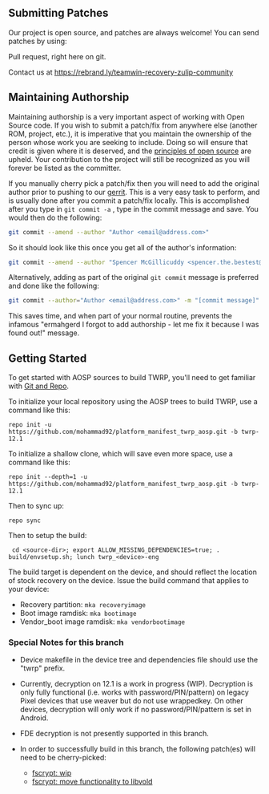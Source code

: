 ## Submitting Patches ##
Our project is open source, and patches are always welcome!
You can send patches by using:

Pull request, right here on git.

Contact us at https://rebrand.ly/teamwin-recovery-zulip-community

## Maintaining Authorship ##
Maintaining authorship is a very important aspect of working with Open Source code. If you wish to submit a patch/fix
from anywhere else (another ROM, project, etc.), it is imperative that you maintain the ownership of the person whose
work you are seeking to include. Doing so will ensure that credit is given where it is deserved, and
the [principles of open source](http://opensource.org/docs/osd)
are upheld. Your contribution to the project will still be recognized as you will forever be listed as the committer.

If you manually cherry pick a patch/fix then you will need to add the original author prior to pushing to
our [gerrit](https://gerrit.twrp.me). This is a very easy task to perform, and is usually done after you commit a
patch/fix locally. This is accomplished after you type in `git commit -a` , type in the commit message and save. You
would then do the following:

```bash
git commit --amend --author "Author <email@address.com>"
```

So it should look like this once you get all of the author's information:

```bash
git commit --amend --author "Spencer McGillicuddy <spencer.the.bestest@gmail.com>"
```

Alternatively, adding as part of the original `git commit` message is preferred and done like the following:

```bash
git commit --author="Author <email@address.com>" -m "[commit message]"
```

This saves time, and when part of your normal routine, prevents the infamous "ermahgerd I forgot to add authorship - let
me fix it because I was found out!" message.


## Getting Started ##
To get started with AOSP sources to build TWRP, you'll need to get familiar
with [Git and Repo](https://source.android.com/source/using-repo.html).

To initialize your local repository using the AOSP trees to build TWRP, use a command like this:

    repo init -u https://github.com/mohammad92/platform_manifest_twrp_aosp.git -b twrp-12.1

To initialize a shallow clone, which will save even more space, use a command like this:

    repo init --depth=1 -u https://github.com/mohammad92/platform_manifest_twrp_aosp.git -b twrp-12.1

Then to sync up:

    repo sync

Then to setup the build:

     cd <source-dir>; export ALLOW_MISSING_DEPENDENCIES=true; . build/envsetup.sh; lunch twrp_<device>-eng

The build target is dependent on the device, and should reflect the location of stock recovery on the device. Issue the build command that applies to your device:
- Recovery partition: `mka recoveryimage`
- Boot image ramdisk: `mka bootimage`
- Vendor_boot image ramdisk: `mka vendorbootimage`

### Special Notes for this branch
- Device makefile in the device tree and dependencies file should use the "twrp" prefix.
- Currently, decryption on 12.1 is a work in progress (WIP). Decryption is only fully functional (i.e. works with password/PIN/pattern) on legacy Pixel devices that use weaver but do not use wrappedkey. On other devices, decryption will only work if no password/PIN/pattern is set in Android.
- FDE decryption is not presently supported in this branch.
- In order to successfully build in this branch, the following patch(es) will need to be cherry-picked:

    - [fscrypt: wip](https://gerrit.twrp.me/c/android_bootable_recovery/+/5405)
    - [fscrypt: move functionality to libvold](https://gerrit.twrp.me/c/android_system_vold/+/5540)
